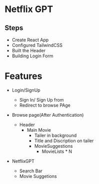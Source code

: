 # Netflix GPT

## Steps
- Create React App
- Configured TailwindCSS
- Built the Header
- Building Login Form



# Features
- Login/SignUp
   - Sign In/ Sign Up from
   - Redirect to browse PAge
- Browse page(After Authentication)
   - Header
      - Main Movie
          - Tailer in background
          - Title and Discription on tailer
          - MovieSuggestions
             - MovieLists * N

- NetflixGPT
   - Search Bar
   - Movie Suggetions

